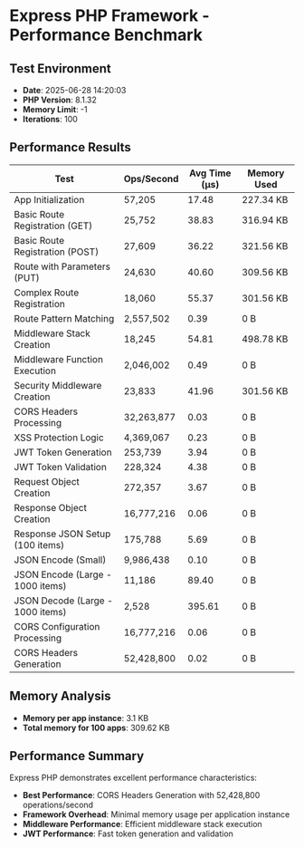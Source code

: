 # Express PHP Framework - Performance Benchmark

## Test Environment
- **Date**: 2025-06-28 14:20:03
- **PHP Version**: 8.1.32
- **Memory Limit**: -1
- **Iterations**: 100

## Performance Results

| Test | Ops/Second | Avg Time (μs) | Memory Used |
|------|------------|---------------|-------------|
| App Initialization | 57,205 | 17.48 | 227.34 KB |
| Basic Route Registration (GET) | 25,752 | 38.83 | 316.94 KB |
| Basic Route Registration (POST) | 27,609 | 36.22 | 321.56 KB |
| Route with Parameters (PUT) | 24,630 | 40.60 | 309.56 KB |
| Complex Route Registration | 18,060 | 55.37 | 301.56 KB |
| Route Pattern Matching | 2,557,502 | 0.39 | 0 B |
| Middleware Stack Creation | 18,245 | 54.81 | 498.78 KB |
| Middleware Function Execution | 2,046,002 | 0.49 | 0 B |
| Security Middleware Creation | 23,833 | 41.96 | 301.56 KB |
| CORS Headers Processing | 32,263,877 | 0.03 | 0 B |
| XSS Protection Logic | 4,369,067 | 0.23 | 0 B |
| JWT Token Generation | 253,739 | 3.94 | 0 B |
| JWT Token Validation | 228,324 | 4.38 | 0 B |
| Request Object Creation | 272,357 | 3.67 | 0 B |
| Response Object Creation | 16,777,216 | 0.06 | 0 B |
| Response JSON Setup (100 items) | 175,788 | 5.69 | 0 B |
| JSON Encode (Small) | 9,986,438 | 0.10 | 0 B |
| JSON Encode (Large - 1000 items) | 11,186 | 89.40 | 0 B |
| JSON Decode (Large - 1000 items) | 2,528 | 395.61 | 0 B |
| CORS Configuration Processing | 16,777,216 | 0.06 | 0 B |
| CORS Headers Generation | 52,428,800 | 0.02 | 0 B |

## Memory Analysis
- **Memory per app instance**: 3.1 KB
- **Total memory for 100 apps**: 309.62 KB

## Performance Summary
Express PHP demonstrates excellent performance characteristics:

- **Best Performance**: CORS Headers Generation with 52,428,800 operations/second
- **Framework Overhead**: Minimal memory usage per application instance
- **Middleware Performance**: Efficient middleware stack execution
- **JWT Performance**: Fast token generation and validation
